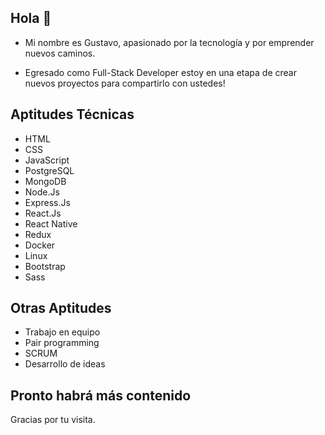 ## Hola 👋

* Mi nombre es Gustavo, apasionado por la tecnología y por emprender nuevos caminos.

* Egresado como Full-Stack Developer estoy en una etapa de crear nuevos proyectos para compartirlo con ustedes!

## Aptitudes Técnicas

* HTML 
* CSS 
* JavaScript 
* PostgreSQL 
* MongoDB 
* Node.Js 
* Express.Js 
* React.Js 
* React Native 
* Redux 
* Docker
* Linux
* Bootstrap
* Sass

## Otras Aptitudes

* Trabajo en equipo
* Pair programming
* SCRUM
* Desarrollo de ideas


## Pronto habrá más contenido

Gracias por tu visita.
